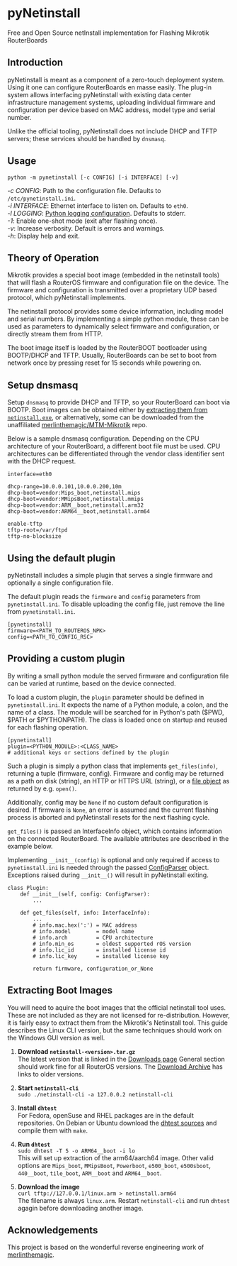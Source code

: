 # pyNetinstall

Free and Open Source netInstall implementation for Flashing Mikrotik RouterBoards


## Introduction

pyNetinstall is meant as a component of a zero-touch deployment system. Using it
one can configure RouterBoards en masse easily. The plug-in system allows
interfacing pyNetinstall with existing data center infrastructure management
systems, uploading individual firmware and configuration per device based on MAC
address, model type and serial number.

Unlike the official tooling, pyNetinstall does not include DHCP and TFTP
servers; these services should be handled by `dnsmasq`.

## Usage

`python -m pynetinstall [-c CONFIG] [-i INTERFACE] [-v]`

*-c CONFIG*: Path to the configuration file. Defaults to `/etc/pynetinstall.ini`.  
*-i INTERFACE*: Ethernet interface to listen on. Defaults to `eth0`.  
*-l LOGGING*: [Python logging configuration]. Defaults to stderr.  
*-1*: Enable one-shot mode (exit after flashing once).  
*-v*: Increase verbosity. Default is errors and warnings.  
*-h*: Display help and exit.

[Python logging configuration]: https://docs.python.org/3/library/logging.config.html#logging-config-fileformat

## Theory of Operation

Mikrotik provides a special boot image (embedded in the netinstall tools) that
will flash a RouterOS firmware and configuration file on the device. The
firmware and configuration is transmitted over a proprietary UDP based protocol,
which pyNetinstall implements.

The netinstall protocol provides some device information, including model and
serial numbers. By implementing a simple python module, these can be used as
parameters to dynamically select firmware and configuration, or directly stream
them from HTTP.

The boot image itself is loaded by the RouterBOOT bootloader using BOOTP/DHCP
and TFTP. Usually, RouterBoards can be set to boot from network once by pressing
reset for 15 seconds while powering on.

## Setup dnsmasq

Setup `dnsmasq` to provide DHCP and TFTP, so your RouterBoard can boot via
BOOTP. Boot images can be obtained either by [extracting them from
`netinstall.exe`], or alternatively, some can be downloaded from the
unaffiliated [merlinthemagic/MTM-Mikrotik] repo.

[merlinthemagic/MTM-Mikrotik]: https://github.com/merlinthemagic/MTM-Mikrotik/tree/master/Docs/Examples/TFTP-Images
[extracting them from `netinstall.exe`]: #extracting-boot-images

Below is a sample dnsmasq configuration. Depending on the CPU architecture of
your RouterBoard, a different boot file must be used. CPU architectures can be
differentiated through the vendor class identifier sent with the DHCP request.

```
interface=eth0

dhcp-range=10.0.0.101,10.0.0.200,10m
dhcp-boot=vendor:Mips_boot,netinstall.mips
dhcp-boot=vendor:MMipsBoot,netinstall.mmips
dhcp-boot=vendor:ARM__boot,netinstall.arm32
dhcp-boot=vendor:ARM64__boot,netinstall.arm64

enable-tftp
tftp-root=/var/ftpd
tftp-no-blocksize
```

## Using the default plugin

pyNetinstall includes a simple plugin that serves a single firmware and
optionally a single configuration file.

The default plugin reads the `firmware` and `config` parameters from
`pynetinstall.ini`. To disable uploading the config file, just remove the line
from `pynetinstall.ini`.

```
[pynetinstall]
firmware=<PATH_TO_ROUTEROS_NPK>
config=<PATH_TO_CONFIG_RSC>
```

## Providing a custom plugin

By writing a small python module the served firmware and configuration file can
be varied at runtime, based on the device connected.

To load a custom plugin, the `plugin` parameter should be defined in
`pynetinstall.ini`. It expects the name of a Python module, a colon, and the
name of a class. The module will be searched for in Python's path ($PWD, $PATH
or $PYTHONPATH). The class is loaded once on startup and reused for each
flashing operation.

```
[pynetinstall]
plugin=<PYTHON_MODULE>:<CLASS_NAME>
# additional keys or sections defined by the plugin
```

Such a plugin is simply a python class that implements `get_files(info)`,
returning a tuple (firmware, config). Firmware and config may be returned as a
path on disk (string), an HTTP  or HTTPS URL (string), or a [file object] as
returned by e.g. `open()`.

Additionally, config may be `None` if no custom default configuration is
desired. If firmware is `None`, an error is assumed and the current flashing
process is aborted and pyNetinstall resets for the next flashing cycle.

`get_files()` is passed an InterfaceInfo object, which contains information on
the connected RouterBoard. The available attributes are described in the example
below.

Implementing `__init__(config)` is optional and only required if access
to `pynetinstall.ini` is needed through the passed [ConfigParser] object.
Exceptions raised during `__init__()` will result in pyNetinstall exiting.

[file object]: https://docs.python.org/3/glossary.html#term-file-object
[ConfigParser]: https://docs.python.org/3/library/configparser.html#configparser.ConfigParser

```
class Plugin:
    def __init__(self, config: ConfigParser):
        ...

    def get_files(self, info: InterfaceInfo):
        ...
        # info.mac.hex(':') = MAC address
        # info.model        = model name
        # info.arch         = CPU architecture
        # info.min_os       = oldest supported rOS version
        # info.lic_id       = installed license id
        # info.lic_key      = installed license key

        return firmware, configuration_or_None
```

## Extracting Boot Images

You will need to aquire the boot images that the official netinstall tool uses.
These are not included as they are not licensed for re-distribution. However, it
is fairly easy to extract them from the Mikrotik's Netinstall tool. This guide
describes the Linux CLI version, but the same techniques should work on the
Windows GUI version as well.

1. **Download `netinstall-<version>.tar.gz`**  
   The latest version that is linked in the [Downloads page] General section
   should work fine for all RouterOS versions. The [Download Archive] has links
   to older versions. <!-- for rOS 6.x no links are given, but the URLs follow
   the same schema as for 7.x -->

2. **Start `netinstall-cli`**  
   `sudo ./netinstall-cli -a 127.0.0.2 netinstall-cli`  

3. **Install `dhtest`**  
   For Fedora, openSuse and RHEL packages are in the default repositories. On
   Debian or Ubuntu download the [dhtest sources] and compile them with `make`.

4. **Run `dhtest`**  
   `sudo dhtest -T 5 -o ARM64__boot -i lo`  
   This will set up extraction of the arm64/aarch64 image. Other valid options
   are `Mips_boot`, `MMipsBoot`, `Powerboot`, `e500_boot`, `e500sboot`,
   `440__boot`, `tile_boot`, `ARM__boot` and `ARM64__boot`.
   <!-- Note: e500_boot and e500sboot seem to return the same file. -->

5. **Download the image**  
   `curl tftp://127.0.0.1/linux.arm > netinstall.arm64`  
   The filename is always `linux.arm`. Restart `netinstall-cli` and run `dhtest`
   agagin before downloading another image.

[Downloads page]: https://mikrotik.com/download
[Download Archive]: https://mikrotik.com/download/archive
[dhtest sources]: https://github.com/saravana815/dhtest

## Acknowledgements

This project is based on the wonderful reverse engineering work of
[merlinthemagic].

[merlinthemagic]: https://github.com/merlinthemagic/MTM-Mikrotik/tree/master/Src/Tools/NetInstall
